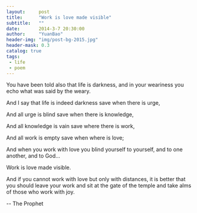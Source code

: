 ```yaml
---
layout:     post
title:      "Work is love made visible"
subtitle:   ""
date:       2014-3-7 20:30:00
author:     "YuanBao"
header-img: "img/post-bg-2015.jpg"
header-mask: 0.3
catalog: true
tags:
 - life
 - poem
---
```


You have been told also that life is darkness,
and in your weariness you echo what was said by the weary.

And I say that life is indeed darkness
save when there is urge,

And all urge is blind save when there is knowledge,

And all knowledge is vain save where there is work,

And all work is empty save when where is love;

And when you work with love you blind yourself
to yourself, and to one another, and to God...

Work is love made visible.

And if you cannot work with love but only with distances,
it is better that you should leave your work
and sit at the gate of the temple and take alms of those
who work with joy.

-- The Prophet
